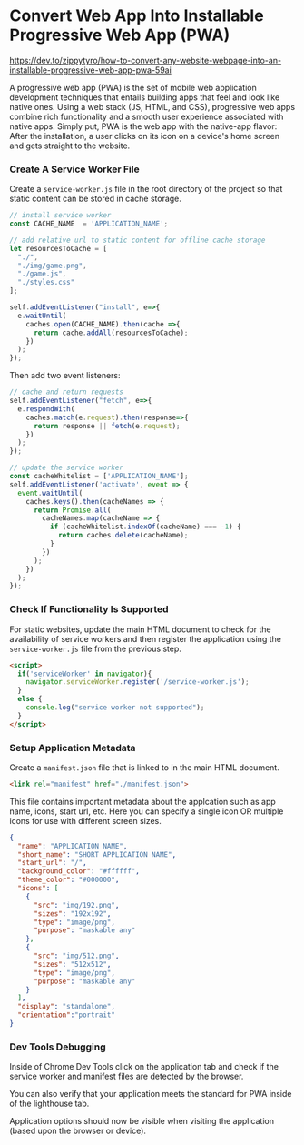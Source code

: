 # Convert Web App Into Installable Progressive Web App (PWA)

https://dev.to/zippytyro/how-to-convert-any-website-webpage-into-an-installable-progressive-web-app-pwa-59ai

A progressive web app (PWA) is the set of mobile web application development techniques that entails building apps that feel and look like native ones. Using a web stack (JS, HTML, and CSS), progressive web apps combine rich functionality and a smooth user experience associated with native apps. Simply put, PWA is the web app with the native-app flavor: After the installation, a user clicks on its icon on a device's home screen and gets straight to the website.
 
### Create A Service Worker File

Create a `service-worker.js` file in the root directory of the project so that static content can be stored in cache storage.

```javascript
// install service worker
const CACHE_NAME  = 'APPLICATION_NAME';

// add relative url to static content for offline cache storage
let resourcesToCache = [
  "./",
  "./img/game.png",
  "./game.js",
  "./styles.css"
];

self.addEventListener("install", e=>{
  e.waitUntil(
    caches.open(CACHE_NAME).then(cache =>{
      return cache.addAll(resourcesToCache);
    })
  );
});

```

Then add two event listeners:

```javascript
// cache and return requests
self.addEventListener("fetch", e=>{
  e.respondWith(
    caches.match(e.request).then(response=>{
      return response || fetch(e.request);
    })
  );
});

// update the service worker
const cacheWhitelist = ['APPLICATION_NAME'];
self.addEventListener('activate', event => {
  event.waitUntil(
    caches.keys().then(cacheNames => {
      return Promise.all(
        cacheNames.map(cacheName => {
          if (cacheWhitelist.indexOf(cacheName) === -1) {
            return caches.delete(cacheName);
          }
        })
      );
    })
  );
});

```

### Check If Functionality Is Supported

For static websites, update the main HTML document to check for the availability of service workers and then register the application using the `service-worker.js` file from the previous step.

```html
<script>
  if('serviceWorker' in navigator){
    navigator.serviceWorker.register('/service-worker.js');
  } 
  else {
    console.log("service worker not supported");
  }
</script>
```

### Setup Application Metadata

Create a `manifest.json` file that is linked to in the main HTML document.

```html
<link rel="manifest" href="./manifest.json">
```

This file contains important metadata about the applcation such as app name, icons, start url, etc. Here you can specify a single icon OR multiple icons for use with different screen sizes.

```json
{
  "name": "APPLICATION NAME",
  "short_name": "SHORT APPLICATION NAME",
  "start_url": "/",
  "background_color": "#ffffff",
  "theme_color": "#000000",
  "icons": [
    {
      "src": "img/192.png",
      "sizes": "192x192",
      "type": "image/png",
      "purpose": "maskable any"
    },
    {
      "src": "img/512.png",
      "sizes": "512x512",
      "type": "image/png",
      "purpose": "maskable any"
    }
  ],
  "display": "standalone",
  "orientation":"portrait"
}
```

### Dev Tools Debugging

Inside of Chrome Dev Tools click on the application tab and check if the service worker and manifest files are detected by the browser.

You can also verify that your application meets the standard for PWA inside of the lighthouse tab.

Application options should now be visible when visiting the application (based upon the browser or device).

